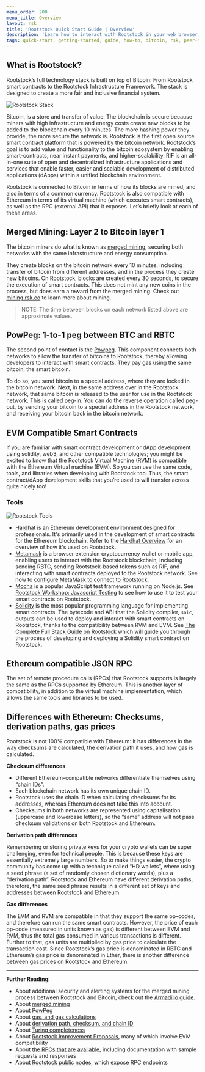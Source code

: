 ```yaml
---
menu_order: 200
menu_title: Overview
layout: rsk
title: 'Rootstock Quick Start Guide | Overview'
description: 'Learn how to interact with Rootstock in your web browser, how to look at Rootstock transactions, develop and deploy your very first smart contract to the Rootstock network.'
tags: quick-start, getting-started, guide, how-to, bitcoin, rsk, peer-to-peer, merged-mining, blockchain, powpeg
---
```

## What is Rootstock?

Rootstock’s full technology stack is built on top of Bitcoin:
From Rootstock smart contracts to the Rootstock Infrastructure Framework.
The stack is designed to create a more fair and inclusive financial system.

![Rootstock Stack](/assets/img/home/rsk-tech-stack-high-level.png)

Bitcoin, is a store and transfer of value.
The blockchain is secure because miners with high infrastructure and energy costs create new blocks to be added to the blockchain every 10 minutes.
The more hashing power they provide, the more secure the network is.
Rootstock is the first open source smart contract platform that is powered by the bitcoin network.
Rootstock’s goal is to add value and functionality to the bitcoin ecosystem by enabling smart-contracts,
near instant payments, and higher-scalability.
RIF  is an all-in-one suite of open and decentralized infrastructure applications and services that enable faster,
easier and scalable development of distributed applications (dApps) within a unified blockchain environment.

Rootstock is connected to Bitcoin in terms of how its blocks are mined,
and also in terms of a common currency.
Rootstock is also compatible with Ethereum in terms of its virtual machine (which executes smart contracts),
as well as the RPC (external API) that it exposes.
Let’s briefly look at each of these areas.

## Merged Mining: Layer 2 to Bitcoin layer 1

The bitcoin miners do what is known as [merged mining](/rsk/architecture/mining/),
securing both networks with the same infrastructure and energy consumption.

<div class="sprite-transform-animation-wrapper rsk-mining">
  <div class="sprite-transform-animation rsk-mining"></div>
</div>

They create blocks on the bitcoin network every 10 minutes,
including transfer of bitcoin from different addresses,
and in the process they create new bitcoins.
On Rootstock, blocks are created every 30 seconds,
to secure the execution of smart contracts.
This does not mint any new coins in the process,
but does earn a reward from the merged mining.
Check out [mining.rsk.co](https://mining.rsk.co/) to learn more about mining.

> NOTE: The time between blocks on each network listed above are approximate values.

## PowPeg: 1-to-1 peg between BTC and RBTC

The second point of contact is the [Powpeg](/rsk/architecture/powpeg/).
This component connects both networks to allow the transfer of bitcoins to Rootstock,
thereby allowing developers to interact with smart contracts.
They pay gas using the same bitcoin, the smart bitcoin.

<div class="sprite-transform-animation-wrapper rsk-peg">
  <div class="sprite-transform-animation rsk-peg"></div>
</div>

To do so, you send bitcoin to a special address,
where they are locked in the bitcoin network.
Next, in the same address over in the Rootstock network,
that same bitcoin is released to the user for use in the Rootstock network.
This is called peg-in.
You can do the reverse operation called peg-out,
by sending your bitcoin to a special address in the Rootstock network,
and receiving your bitcoin back in the bitcoin network.

## EVM Compatible Smart Contracts

If you are familiar with smart contract development or dApp development using solidity, web3, and other compatible technologies; you might be excited to know that the Rootstock Virtual Machine (RVM) is compatible with the Ethereum Virtual machine (EVM).
So you can use the same code, tools, and libraries when developing with Rootstock too.
Thus, the smart contract/dApp development skills that you’re used to will transfer across quite nicely too!

### Tools

![Rootstock Tools](/assets/img/guides/quickstart/rsk-tools.png)

- [Hardhat](https://hardhat.org/docs) is an Ethereum development environment designed for professionals. It's primarily used in the development of smart contracts for the Ethereum blockchain.
  Refer to the [Hardhat Overview](/tools/hardhat/) for an overview of how it's used on Rootstock.
- [Metamask](https://metamask.io/) is a browser extension cryptocurrency wallet or mobile app,
  enabling users to interact with the Rootstock blockchain,
  including sending RBTC, sending Rootstock-based tokens such as RIF,
  and interacting with smart contracts deployed to the Rootstock network.
  See how to [configure MetaMask to connect to Rootstock](https://developers.rsk.co/wallet/use/metamask/).
- [Mocha](https://mochajs.org/) is a popular JavaScript test framework running on Node.js.
  See [Rootstock Workshop: Javascript Testing](https://developers.rsk.co/tutorials/workshop-js-testing/) to see how to use it to test your smart contracts on Rootstock.
- [Solidity](https://docs.soliditylang.org/) is the most popular programming language for implementing smart contracts.
  The bytecode and ABI that the Solidity compiler, `solc`, outputs can be used to deploy and interact with smart contracts on Rootstock,
  thanks to the compatibility between RVM and EVM.
  See [The Complete Full Stack Guide on Rootstock](https://developers.rsk.co/guides/full-stack-dapp-on-rsk/part1-overview/) which will guide you through the process of developing and deploying a Solidity smart contract on Rootstock.

## Ethereum compatible JSON RPC

The set of remote procedure calls (RPCs) that Rootstock supports is largely the same as the RPCs supported by Ethereum.
This is another layer of compatibility,
in addition to the virtual machine implementation,
which allows the same tools and libraries to be used.

## Differences with Ethereum: Checksums, derivation paths, gas prices

Rootstock is not 100% compatible with Ethereum: It has differences in the way checksums are calculated,
the derivation path it uses, and how gas is calculated.

**Checksum differences**

- Different Ethereum-compatible networks differentiate themselves using “chain IDs”.
- Each blockchain network has its own unique chain ID.
- Rootstock uses the chain ID when calculating checksums for its addresses,
  whereas Ethereum does not take this into account.
- Checksums in both networks are represented using capitalisation (uppercase and lowercase letters),
  so the “same” address will not pass checksum validations on both Rootstock and Ethereum.

**Derivation path differences**

Remembering or storing private keys for your crypto wallets can be super challenging,
even for technical people.
This is because these keys are essentially extremely large numbers.
So to make things easier, the crypto community has come up with a technique called “HD wallets”,
where using a seed phrase (a set of randomly chosen dictionary words),
plus a “derivation path”. Rootstock and Ethereum have different derivation paths,
therefore, the same seed phrase results in a different set of keys and addresses between Rootstock and Ethereum.

**Gas differences**

The EVM and RVM are compatible in that they support the same op-codes,
and therefore can run the same smart contracts.
However, the price of each op-code (measured in units known as gas) is different between EVM and RVM,
thus the total gas consumed in various transactions is different.
Further to that, gas units are multiplied by gas price to calculate the transaction cost.
Since Rootstock’s gas price is denominated in RBTC and Ethereum’s gas price is denominated in Ether,
there is another difference between gas prices on Rootstock and Ethereum.

---

**Further Reading**:

- About additional security and alerting systems for the merged mining process between Rootstock and Bitcoin,
  check out the [Armadillo guide](/guides/armadillo).
- About [merged mining](/rsk/architecture/mining/)
- About [PowPeg](/rsk/architecture/powpeg/)
- About [gas, and gas calculations](/rsk/rbtc/gas/)
- About [derivation path, checksum, and chain ID](/rsk/architecture/account-based/)
- About [Turing completeness](/rsk/architecture/turing-complete/)
- About [Rootstock Improvement Proposals](https://github.com/rsksmart/RSKIPs), many of which involve EVM compatibility
- About [the RPCs that are available](/rsk/node/architecture/json-rpc/), including documentation with sample requests and responses
- About [Rootstock public nodes](/rsk/public-nodes/), which expose RPC endpoints
